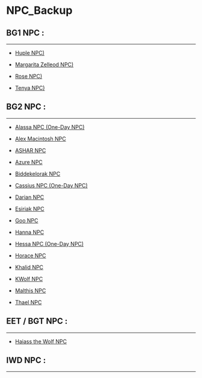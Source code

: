 # NPC_Backup


## BG1 NPC :
------------


- [Huple NPC)](https://github.com/bbf6b234-323a-43e5-a17b-4e7d733725cf)

- [Margarita Zelleod NPC)](https://github.com/3ed571a1-b2d0-434a-bbdd-a549b7f6b47f)

- [Rose NPC)]()

- [Tenya NPC)](https://github.com/d18eb0e8-74fb-4da3-9e14-4420f8b88cd1)


## BG2 NPC :
------------


- [Alassa NPC (One-Day NPC)](https://github.com/999d1b9a-990a-48e8-9865-405593480cfe)

- [Alex Macintosh NPC]()

- [ASHAR NPC ](https://github.com/cf7c48e8-67ad-4fa8-8a52-94dff5d4c5cd)

- [Azure NPC ](https://github.com/35b955ee-d1c4-4f74-ac5c-f3864cc84515)

- [Biddekelorak NPC ](https://github.com/69aa7f85-5ba1-475d-9f3d-4f100c92f91f)

- [Cassius NPC (One-Day NPC)](https://github.com/3b5fd341-70d7-4613-9f1d-010fa32e9f22)

- [Darian NPC ](https://github.com/87028be2-c165-4c4c-b41a-d999abbfc867)

- [Esiriak NPC ](https://github.com/d8cdd2da-b036-473d-a356-e57260a31f11)

- [Goo NPC ](https://github.com/0e678ba7-3b81-4848-a77c-0c412181fe8c)

- [Hanna NPC ](https://github.com/c5964746-1de9-4ccd-9879-81578cae2724)

- [Hessa NPC (One-Day NPC) ](https://github.com/8a37c86e-31e5-4059-8679-cdac3e7c4ef0)

- [Horace NPC ](https://github.com/e3333e36-9494-495b-aff5-7ebc28a36228)

- [Khalid NPC ](https://github.com/dde3b6bd-eb0b-4148-8bf2-68d73d459a2e)

- [KWolf NPC ](https://github.com/b227ad41-37f4-41a0-be0a-f1cc16f6050a)

- [Malthis NPC ](https://github.com/458d720a-7930-4f81-90cd-c279d49bfaaa)

- [Thael NPC ](https://github.com/b4451e4c-3168-4125-bcf2-2144b588c2f2)


## EET / BGT NPC :
------------


- [Haiass the Wolf NPC ](https://github.com/bcb5e6e7-2fb6-4840-b27f-24e849213713)


## IWD NPC :
------------